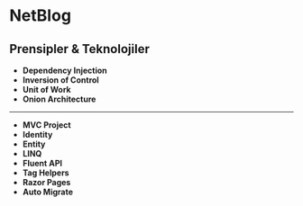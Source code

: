 # NetBlog
## Prensipler & Teknolojiler
- **Dependency Injection**
- **Inversion of Control**
- **Unit of Work**
- **Onion Architecture**
---
- **MVC Project**
- **Identity**
- **Entity**
- **LINQ**
- **Fluent API**
- **Tag Helpers**
- **Razor Pages**
- **Auto Migrate**
